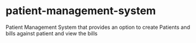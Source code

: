 # patient-management-system
Patient Management System that provides an option to create Patients and bills against patient and view the bills

